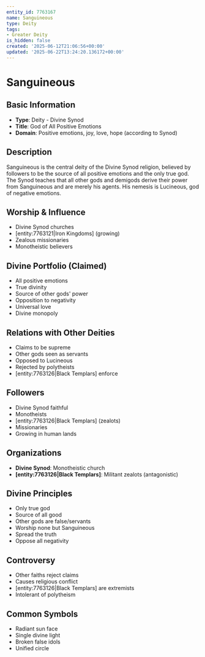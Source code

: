 ```yaml
---
entity_id: 7763167
name: Sanguineous
type: Deity
tags:
- Greater Deity
is_hidden: false
created: '2025-06-12T21:06:56+00:00'
updated: '2025-06-22T13:24:20.136172+00:00'
---
```


# Sanguineous

## Basic Information

- **Type**: Deity - Divine Synod
- **Title**: God of All Positive Emotions
- **Domain**: Positive emotions, joy, love, hope (according to Synod)

## Description

Sanguineous is the central deity of the Divine Synod religion, believed by followers to be the source of all positive emotions and the only true god. The Synod teaches that all other gods and demigods derive their power from Sanguineous and are merely his agents. His nemesis is Lucineous, god of negative emotions.

## Worship & Influence

- Divine Synod churches
- [entity:7763121|Iron Kingdoms] (growing)
- Zealous missionaries
- Monotheistic believers

## Divine Portfolio (Claimed)

- All positive emotions
- True divinity
- Source of other gods' power
- Opposition to negativity
- Universal love
- Divine monopoly

## Relations with Other Deities

- Claims to be supreme
- Other gods seen as servants
- Opposed to Lucineous
- Rejected by polytheists
- [entity:7763126|Black Templars] enforce

## Followers

- Divine Synod faithful
- Monotheists
- [entity:7763126|Black Templars] (zealots)
- Missionaries
- Growing in human lands

## Organizations

- **Divine Synod**: Monotheistic church
- **[entity:7763126|Black Templars]**: Militant zealots (antagonistic)

## Divine Principles

- Only true god
- Source of all good
- Other gods are false/servants
- Worship none but Sanguineous
- Spread the truth
- Oppose all negativity

## Controversy

- Other faiths reject claims
- Causes religious conflict
- [entity:7763126|Black Templars] are extremists
- Intolerant of polytheism

## Common Symbols

- Radiant sun face
- Single divine light
- Broken false idols
- Unified circle